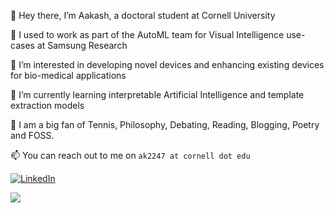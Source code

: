 👋 Hey there, I’m Aakash, a doctoral student at Cornell University

🏢 I used to work as part of the AutoML team for Visual Intelligence use-cases at Samsung Research

👀 I’m interested in developing novel devices and enhancing existing devices for bio-medical applications 

🌱 I’m currently learning interpretable Artificial Intelligence and template extraction models

💞️ I am a big fan of Tennis, Philosophy, Debating, Reading, Blogging, Poetry and FOSS.

📫 You can reach out to me on ```ak2247 at cornell dot edu```

[![LinkedIn](https://img.shields.io/badge/LinkedIn-%230077B5.svg?logo=linkedin&logoColor=white)](https://www.linkedin.com/in/aakash-kap) 


![](https://github-readme-stats.vercel.app/api?username=meowkash&theme=dark&hide_border=true&include_all_commits=true&count_private=true&show_icons=true)<br/>

<!---
![](https://github-readme-streak-stats.herokuapp.com/?user=meowkash&theme=dark&hide_border=true&show_icons=true)<br/>
meowkash/meowkash is a ✨ special ✨ repository because its `README.md` (this file) appears on your GitHub profile.
You can click the Preview link to take a look at your changes.
--->
